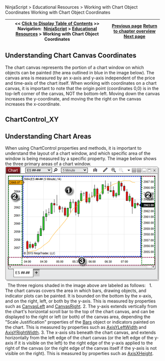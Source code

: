 ﻿
NinjaScript \> Educational Resources \> Working with Chart Object Coordinates
Working with Chart Object Coordinates

| \<\< [Click to Display Table of Contents](working_with_chart_object_coordinates.md) \>\> **Navigation:**     [NinjaScript](ninjascript-1.md) \> [Educational Resources](educational_resources-1.md) \> Working with Chart Object Coordinates | [Previous page](working_with_brushes-1.md) [Return to chapter overview](educational_resources-1.md) [Next page](working_with_pixel_coordinates-1.md) |
| --- | --- |

## Understanding Chart Canvas Coordinates
The chart canvas represents the portion of a chart window on which objects can be painted (the area outlined in blue in the image below). The canvas area is measured by an x\-axis and y\-axis independent of the price and time\-axis of the chart itself. When working with coordinates on a chart canvas, it is important to note that the origin point (coordinates 0,0\) is in the top\-left corner of the canvas, NOT the bottom\-left. Moving down the canvas increases the y\-coordinate, and moving the the right on the canvas increases the x\-coordinate.
## 
## ChartControl_XY
## 
## 
## Understanding Chart Areas
When using ChartControl properties and methods, it is important to understand the layout of a chart window, and which specific area of the window is being measured by a specific property. The image below shows the three primary areas of a chart window.
 
![ChartControl_Measurements](chartcontrol_measurements.png)
 
The three regions shaded in the image above are labeled as follows:
 
1\. The chart canvas covers the area in which bars, drawing objects, and indicator plots can be painted. It is bounded on the bottom by the x\-axis, and on the right, left, or both by the y\-axis. This is measured by properties such as [CanvasLeft](canvasleft-1.md) and [CanvasRight](canvasright-1.md).
2\. The y\-axis extends vertically from the chart's horizontal scroll bar to the top of the chart canvas, and can be displayed to the right or left (or both) of the canvas area, depending the "Scale Justification" properties of the [Bars](bars-1.md) object or indicators painted on the chart. This is measured by properties such as [AxisYLeftWidth](axisyleftwidth-1.md) and [AxisYRightWidth](axisyrightwidth-1.md).
3\. The x\-axis sits beneath the chart canvas, and extends horizontally from the left edge of the chart canvas (or the left edge of the y\-axis if it is visible on the left) to the right edge of the y\-axis applied to the right of the canvas (or the right edge of the canvas itself if the y\-axis is not visible on the right). This is measured by properties such as [AxisXHeight](axisxheight-1.md).
